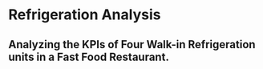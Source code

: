 # Refrigeration Analysis
## Analyzing the KPIs of Four Walk-in Refrigeration units in a Fast Food Restaurant.
